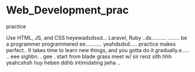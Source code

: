 # Web_Development_prac
practice

Use HTML, JS, and CSS
 heyewadsdssd...
Laravel, Ruby ..ds..........
........
be a programmer programmered ee...........
 yeahdsdsd.....
practice makes perfect..
It takes time to learn new things, and you gotta do it gradually.e.....
..
 eee 
sighbn.
. gee . start from blade grass meet w/ sir renz
sith
hhh
yeahcxhsh
huy
heben
ddhb
intimidating
jwha
..
